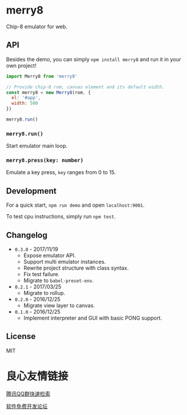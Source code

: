 # merry8
Chip-8 emulator for web.

## API
Besides the demo, you can simply `npm install merry8` and run it in your own project!

``` js
import Merry8 from 'merry8'

// Provide chip-8 rom, canvas element and its default width.
const merry8 = new Merry8(rom, {
  el: '#app',
  width: 500
})

merry8.run()
```

### `merry8.run()`
Start emulator main loop.

### `merry8.press(key: number)`
Emulate a key press, `key` ranges from 0 to 15.

## Development
For a quick start, `npm run demo` and open `localhost:9001`.

To test cpu instructions, simply run `npm test`.

## Changelog
* `0.3.0` - 2017/11/19
    * Expose emulator API.
    * Support multi emulator instances.
    * Rewrite project structure with class syntax.
    * Fix test failure.
    * Migrate to `babel-preset-env`.
* `0.2.1` - 2017/03/25
    * Migrate to rollup.
* `0.2.0` - 2016/12/25
    * Migrate view layer to canvas.
* `0.1.0` - 2016/12/25
    * Implement interpreter and GUI with basic PONG support.

## License
MIT


 # 良心友情链接

[腾讯QQ群快速检索](http://u.720life.cn/s/8cf73f7c)

[软件免费开发论坛](http://u.720life.cn/s/bbb01dc0)